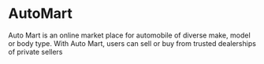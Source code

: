 # AutoMart
Auto Mart is an online market place for automobile of diverse make, model or body type. With Auto Mart, users can sell or buy from trusted dealerships of private sellers
